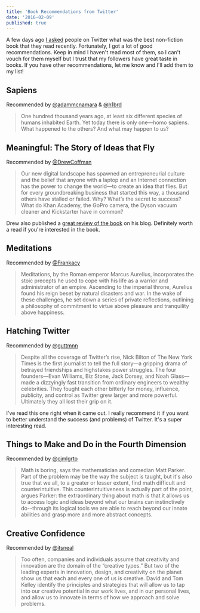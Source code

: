 ```yaml
---
title: 'Book Recommendations from Twitter'
date: '2016-02-09'
published: true
---
```


A few days ago [I asked](https://twitter.com/vernalkick/status/696170724034215936) people on Twitter what was the best non-fiction book that they read recently. Fortunately, I got a lot of good recommendations. Keep in mind I haven't read most of them, so I can't vouch for them myself but I trust that my followers have great taste in books. If you have other recommendations, let me know and I'll add them to my list!

## Sapiens
Recommended by [@adammcnamara](http://twitter.com/adammcnamara) & [@h1brd](http://twitter.com/h1brd)

> One hundred thousand years ago, at least six different species of humans inhabited Earth. Yet today there is only one—homo sapiens. What happened to the others? And what may happen to us?

## Meaningful: The Story of Ideas that Fly
Recommended by [@DrewCoffman](http://twitter.com/DrewCoffman)

> Our new digital landscape has spawned an entrepreneurial culture and the belief that anyone with a laptop and an Internet connection has the power to change the world—to create an idea that flies. But for every groundbreaking business that started this way, a thousand others have stalled or failed. Why? What’s the secret to success? What do Khan Academy, the GoPro camera, the Dyson vacuum cleaner and Kickstarter have in common? 

Drew also published a [great review of the book](http://extratextuals.com/notes-from-meaningful-the-story-of-ideas-that-fly/) on his blog. Definitely worth a read if you're interested in the book.

## Meditations
Recommended by [@Frankacy](http://twitter.com/frankacy)

> Meditations, by the Roman emperor Marcus Aurelius, incorporates the stoic precepts he used to cope with his life as a warrior and administrator of an empire. Ascending to the imperial throne, Aurelius found his reign beset by natural disasters and war. In the wake of these challenges, he set down a series of private reflections, outlining a philosophy of commitment to virtue above pleasure and tranquility above happiness.

## Hatching Twitter
Recommended by [@guttmnn](http://twitter.com/guttmnn)

> Despite all the coverage of Twitter’s rise, Nick Bilton of The New York Times is the first journalist to tell the full story—a gripping drama of betrayed friendships and highstakes power struggles. The four founders—Evan Williams, Biz Stone, Jack Dorsey, and Noah Glass—made a dizzyingly fast transition from ordinary engineers to wealthy celebrities. They fought each other bitterly for money, influence, publicity, and control as Twitter grew larger and more powerful. Ultimately they all lost their grip on it.

I've read this one right when it came out. I really recommend it if you want to better understand the success (and problems) of Twitter. It's a super interesting read.

## Things to Make and Do in the Fourth Dimension
Recommended by [@cjmlgrto](http://twitter.com/cjmlgrto)

> Math is boring, says the mathematician and comedian Matt Parker. Part of the problem may be the way the subject is taught, but it's also true that we all, to a greater or lesser extent, find math difficult and counterintuitive. This counterintuitiveness is actually part of the point, argues Parker: the extraordinary thing about math is that it allows us to access logic and ideas beyond what our brains can instinctively do--through its logical tools we are able to reach beyond our innate abilities and grasp more and more abstract concepts.

## Creative Confidence
Recommended by [@itsneal](http://twitter.com/itsneal)

> Too often, companies and individuals assume that creativity and innovation are the domain of the “creative types.” But two of the leading experts in innovation, design, and creativity on the planet show us that each and every one of us is creative. David and Tom Kelley identify the principles and strategies that will allow us to tap into our creative potential in our work lives, and in our personal lives, and allow us to innovate in terms of how we approach and solve problems.